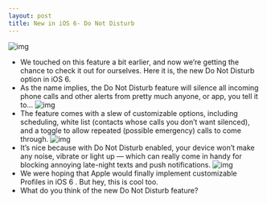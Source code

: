 ```yaml
---
layout: post
title: New in iOS 6- Do Not Disturb
---
```

![img](http://media.idownloadblog.com/wp-content/uploads/2012/06/Do-Not-Disturb-1.jpeg)
* We touched on this feature a bit earlier, and now we’re getting the chance to check it out for ourselves. Here it is, the new Do Not Disturb option in iOS 6.
* As the name implies, the Do Not Disturb feature will silence all incoming phone calls and other alerts from pretty much anyone, or app, you tell it to…
![img](http://media.idownloadblog.com/wp-content/uploads/2012/06/Do-Not-Disturb-2.jpeg)
* The feature comes with a slew of customizable options, including scheduling, white list (contacts whose calls you don’t want silenced), and a toggle to allow repeated (possible emergency) calls to come through.
![img](http://media.idownloadblog.com/wp-content/uploads/2012/06/Do-Not-Disturb-3.jpeg)
* It’s nice because with Do Not Disturb enabled, your device won’t make any noise, vibrate or light up — which can really come in handy for blocking annoying late-night texts and push notifications.
![img](http://media.idownloadblog.com/wp-content/uploads/2012/06/Do-Not-Disturb-4.jpeg)
* We were hoping that Apple would finally implement customizable Profiles in iOS 6 . But hey, this is cool too.
* What do you think of the new Do Not Disturb feature?

